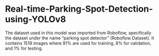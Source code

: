 # Real-time-Parking-Spot-Detection-using-YOLOv8
The dataset used in this model was imported from Roboflow, specifically the dataset under the name “parking spot detector” (Roboflow Dataset). It contains 1519 images where 91% are used for training, 8% for validation, and 1% for testing.
